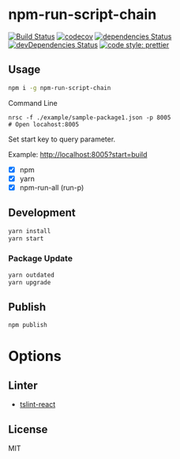 # npm-run-script-chain

[![Build Status](https://travis-ci.org/Himenon/npm-run-script-chain.svg?branch=master)](https://travis-ci.org/Himenon/npm-run-script-chain)
[![codecov](https://codecov.io/gh/Himenon/npm-run-script-chain/branch/master/graph/badge.svg)](https://codecov.io/gh/Himenon/npm-run-script-chain)
[![dependencies Status](https://david-dm.org/Himenon/npm-run-script-chain/status.svg)](https://david-dm.org/Himenon/npm-run-script-chain)
[![devDependencies Status](https://david-dm.org/Himenon/npm-run-script-chain/dev-status.svg)](https://david-dm.org/Himenon/npm-run-script-chain?type=dev)
[![code style: prettier](https://img.shields.io/badge/code_style-prettier-ff69b4.svg?style=flat-square)](https://github.com/prettier/prettier)

## Usage

```sh
npm i -g npm-run-script-chain
```

Command Line

```
nrsc -f ./example/sample-package1.json -p 8005
# Open locahost:8005
```

Set start key to query parameter.

Example: <http://localhost:8005?start=build>

- [x] npm
- [x] yarn
- [x] npm-run-all (run-p)

## Development

```sh
yarn install
yarn start
```

### Package Update

```sh
yarn outdated
yarn upgrade
```

## Publish

```
npm publish
```

# Options

## Linter

* [tslint-react](https://github.com/palantir/tslint-react)

## License

MIT
